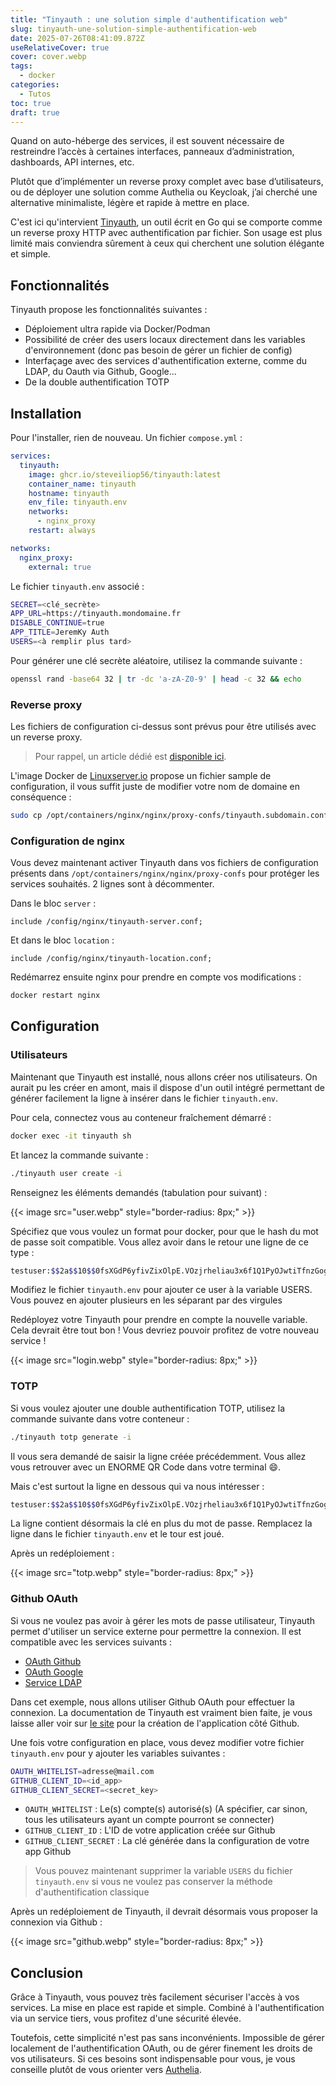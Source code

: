 ```yaml
---
title: "Tinyauth : une solution simple d'authentification web"
slug: tinyauth-une-solution-simple-authentification-web
date: 2025-07-26T08:41:09.872Z
useRelativeCover: true
cover: cover.webp
tags:
  - docker
categories:
  - Tutos
toc: true
draft: true
---
```


Quand on auto-héberge des services, il est souvent nécessaire de restreindre l’accès à certaines interfaces, panneaux d’administration, dashboards, API internes, etc.

Plutôt que d’implémenter un reverse proxy complet avec base d’utilisateurs, ou de déployer une solution comme Authelia ou Keycloak, j’ai cherché une alternative minimaliste, légère et rapide à mettre en place.

C'est ici qu'intervient [Tinyauth](https://github.com/frevib/tinyauth), un outil écrit en Go qui se comporte comme un reverse proxy HTTP avec authentification par fichier. Son usage est plus limité mais conviendra sûrement à ceux qui cherchent une solution élégante et simple.

## Fonctionnalités

Tinyauth propose les fonctionnalités suivantes : 

- Déploiement ultra rapide via Docker/Podman
- Possibilité de créer des users locaux directement dans les variables d'environnement (donc pas besoin de gérer un fichier de config)
- Interfaçage avec des services d'authentification externe, comme du LDAP, du Oauth via Github, Google...
- De la double authentification TOTP

## Installation

Pour l'installer, rien de nouveau. Un fichier `compose.yml` :

```yml
services:
  tinyauth:
    image: ghcr.io/steveiliop56/tinyauth:latest
    container_name: tinyauth
    hostname: tinyauth
    env_file: tinyauth.env
    networks:
      - nginx_proxy
    restart: always

networks:
  nginx_proxy:
    external: true
```

Le fichier `tinyauth.env` associé : 

```bash
SECRET=<clé_secrète>
APP_URL=https://tinyauth.mondomaine.fr
DISABLE_CONTINUE=true
APP_TITLE=JeremKy Auth
USERS=<à remplir plus tard>
```

Pour générer une clé secrète aléatoire, utilisez la commande suivante : 

```bash
openssl rand -base64 32 | tr -dc 'a-zA-Z0-9' | head -c 32 && echo
```

### Reverse proxy

Les fichiers de configuration ci-dessus sont prévus pour être utilisés avec un reverse proxy.

> Pour rappel, un article dédié est [disponible ici](/posts/reverse-proxy-nginx/).

L'image Docker de [Linuxserver.io](https://docs.linuxserver.io/general/swag/) propose un fichier sample de configuration, il vous suffit juste de modifier votre nom de domaine en conséquence :

```bash
sudo cp /opt/containers/nginx/nginx/proxy-confs/tinyauth.subdomain.conf.sample /opt/containers/nginx/nginx/proxy-confs/tinyauth.subdomain.conf
```

### Configuration de nginx

Vous devez maintenant activer Tinyauth dans vos fichiers de configuration présents dans `/opt/containers/nginx/nginx/proxy-confs` pour protéger les services souhaités. 2 lignes sont à décommenter.

Dans le bloc `server` :

```nginx
include /config/nginx/tinyauth-server.conf;
```

Et dans le bloc `location` :

```nginx
include /config/nginx/tinyauth-location.conf;
```

Redémarrez ensuite nginx pour prendre en compte vos modifications :

```bash
docker restart nginx
```

## Configuration

### Utilisateurs

Maintenant que Tinyauth est installé, nous allons créer nos utilisateurs. On aurait pu les créer en amont, mais il dispose d'un outil intégré permettant de générer facilement la ligne à insérer dans le fichier `tinyauth.env`.

Pour cela, connectez vous au conteneur fraîchement démarré : 

```bash
docker exec -it tinyauth sh
```

Et lancez la commande suivante : 

```bash
./tinyauth user create -i
```

Renseignez les éléments demandés (tabulation pour suivant) :

{{< image src="user.webp" style="border-radius: 8px;" >}}

Spécifiez que vous voulez un format pour docker, pour que le hash du mot de passe soit compatible. Vous allez avoir dans le retour une ligne de ce type :

```bash
testuser:$$2a$$10$$0fsXGdP6yfivZixOlpE.VOzjrheliau3x6f1Q1PyOJwtiTfnzGogG
```

Modifiez le fichier `tinyauth.env` pour ajouter ce user à la variable USERS. Vous pouvez en ajouter plusieurs en les séparant par des virgules

Redéployez votre Tinyauth pour prendre en compte la nouvelle variable. Cela devrait être tout bon ! Vous devriez pouvoir profitez de votre nouveau service !

{{< image src="login.webp" style="border-radius: 8px;" >}}

### TOTP

Si vous voulez ajouter une double authentification TOTP, utilisez la commande suivante dans votre conteneur : 

```bash
./tinyauth totp generate -i
```

Il vous sera demandé de saisir la ligne créée précédemment. Vous allez vous retrouver avec un ENORME QR Code dans votre terminal :smile:.

Mais c'est surtout la ligne en dessous qui va nous intéresser : 

```bash
testuser:$$2a$$10$$0fsXGdP6yfivZixOlpE.VOzjrheliau3x6f1Q1PyOJwtiTfnzGogG:54JVQL5HDB7T2F7NO27JHLT2S2ITKHJN
```

La ligne contient désormais la clé en plus du mot de passe. Remplacez la ligne dans le fichier `tinyauth.env` et le tour est joué.

Après un redéploiement :

{{< image src="totp.webp" style="border-radius: 8px;" >}}

### Github OAuth

Si vous ne voulez pas avoir à gérer les mots de passe utilisateur, Tinyauth permet d'utiliser un service externe pour permettre la connexion. Il est compatible avec les services suivants : 

- [OAuth Github](https://tinyauth.app/docs/guides/github-oauth)
- [OAuth Google](https://tinyauth.app/docs/guides/google-oauth)
- [Service LDAP](https://tinyauth.app/docs/guides/ldap)

Dans cet exemple, nous allons utiliser Github OAuth pour effectuer la connexion. La documentation de Tinyauth est vraiment bien faite, je vous laisse aller voir sur [le site](https://tinyauth.app/docs/guides/github-oauth) pour la création de l'application côté Github.

Une fois votre configuration en place, vous devez modifier votre fichier `tinyauth.env` pour y ajouter les variables suivantes : 

```bash
OAUTH_WHITELIST=adresse@mail.com
GITHUB_CLIENT_ID=<id_app>
GITHUB_CLIENT_SECRET=<secret_key>
```

- `OAUTH_WHITELIST` : Le(s) compte(s) autorisé(s) (A spécifier, car sinon, tous les utilisateurs ayant un compte pourront se connecter)
- `GITHUB_CLIENT_ID` : L'ID de votre application créée sur Github
- `GITHUB_CLIENT_SECRET` : La clé générée dans la configuration de votre app Github

> Vous pouvez maintenant supprimer la variable `USERS` du fichier `tinyauth.env` si vous ne voulez pas conserver la méthode d'authentification classique

Après un redéploiement de Tinyauth, il devrait désormais vous proposer la connexion via Github : 

{{< image src="github.webp" style="border-radius: 8px;" >}}

## Conclusion

Grâce à Tinyauth, vous pouvez très facilement sécuriser l'accès à vos services. La mise en place est rapide et simple. Combiné à l'authentification via un service tiers, vous profitez d'une sécurité élevée.

Toutefois, cette simplicité n'est pas sans inconvénients. Impossible de gérer localement de l'authentification OAuth, ou de gérer finement les droits de vos utilisateurs. Si ces besoins sont indispensable pour vous, je vous conseille plutôt de vous orienter vers [Authelia](https://jeremky.github.io/posts/authelia-serveur-dauthentification-open-source/).